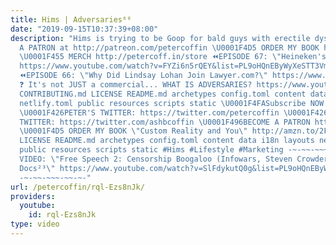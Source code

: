 ```yaml
---
title: Hims | Adversaries⁶⁸
date: "2019-09-15T10:37:39+08:00"
description: "Hims is trying to be Goop for bald guys with erectile dysfunction. \U0001F4A5BECOME
  A PATRON at http://patreon.com/petercoffin \U0001F4D5 ORDER MY BOOK http://amzn.to/2FEsqJR
  \U0001F455 MERCH http://petercoff.in/store ⏪EPISODE 67: \"Heineken's Racist Commercial\"
  https://www.youtube.com/watch?v=FYZi6n5rQEY&list=PL9oHQnEByWyXeSTT3Vm3oyTR-e3Tg0Vj0
  ⏪EPISODE 66: \"Why Did Lindsay Lohan Join Lawyer.com?\" https://www.youtube.com/watch?v=1v43wSjCoMc&list=PL9oHQnEByWyXeSTT3Vm3oyTR-e3Tg0Vj0
  ❓ It's not JUST a commercial... WHAT IS ADVERSARIES? https://www.youtube.com/watch?v=eiyOLXfOin4&index=3&list=PL9oHQnEByWyXeSTT3Vm3oyTR-e3Tg0Vj0
  CONTRIBUTING.md LICENSE README.md archetypes config.toml content data i18n layouts
  netlify.toml public resources scripts static \U0001F4FASubscribe NOW! http://petercoff.in/subscribe
  \U0001F426PETER'S TWITTER: https://twitter.com/petercoffin \U0001F426ASHLEIGH'S
  TWITTER: https://twitter.com/ashbcoffin \U0001F496BECOME A PATRON http://patreon.com/petercoffin
  \U0001F4D5 ORDER MY BOOK \"Custom Reality and You\" http://amzn.to/2FEsqJR CONTRIBUTING.md
  LICENSE README.md archetypes config.toml content data i18n layouts netlify.toml
  public resources scripts static #Hims #Lifestyle #Marketing -~-~~-~~~-~~-~- NEW
  VIDEO: \"Free Speech 2: Censorship Boogaloo (Infowars, Steven Crowder) | Very Important
  Docs²³\" https://www.youtube.com/watch?v=SlFdykutQ0g&list=PL9oHQnEByWyXObkJN9YYQS9hxBjpN8RLG
  -~-~~-~~~-~~-~-"
url: /petercoffin/rql-Ezs8nJk/
providers:
  youtube:
    id: rql-Ezs8nJk
type: video
---
```

